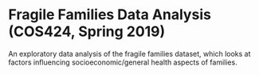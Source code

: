 # Fragile Families Data Analysis (COS424, Spring 2019)

An exploratory data analysis of the fragile families dataset, which looks at factors influencing socioeconomic/general health aspects of families.
